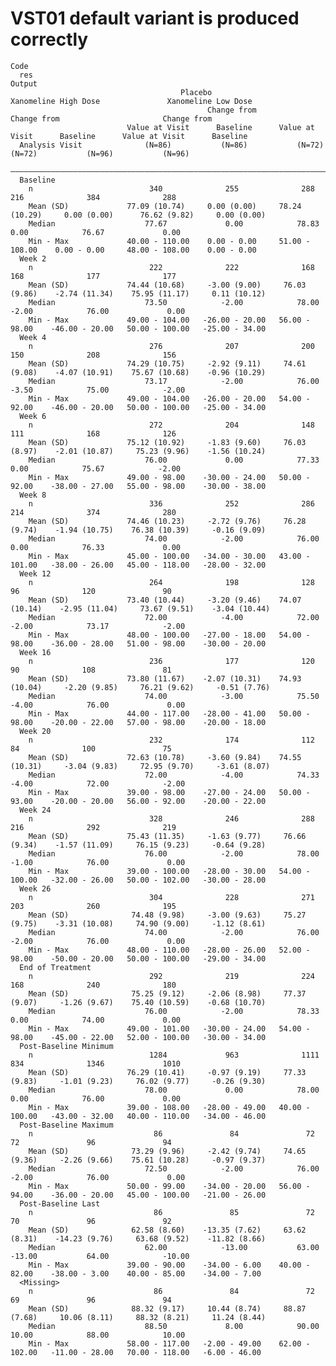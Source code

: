 # VST01 default variant is produced correctly

    Code
      res
    Output
                                          Placebo                    Xanomeline High Dose               Xanomeline Low Dose      
                                                Change from                       Change from                       Change from  
                              Value at Visit      Baseline      Value at Visit      Baseline      Value at Visit      Baseline   
      Analysis Visit              (N=86)           (N=86)           (N=72)           (N=72)           (N=96)           (N=96)    
      ———————————————————————————————————————————————————————————————————————————————————————————————————————————————————————————
      Baseline                                                                                                                   
        n                          340              255              288              216              384              288      
        Mean (SD)             77.09 (10.74)     0.00 (0.00)     78.24 (10.29)     0.00 (0.00)      76.62 (9.82)     0.00 (0.00)  
        Median                    77.67             0.00            78.83             0.00            76.67             0.00     
        Min - Max             40.00 - 110.00    0.00 - 0.00     51.00 - 108.00    0.00 - 0.00     48.00 - 108.00    0.00 - 0.00  
      Week 2                                                                                                                     
        n                          222              222              168              168              177              177      
        Mean (SD)             74.44 (10.68)     -3.00 (9.00)     76.03 (9.86)    -2.74 (11.34)    75.95 (11.17)     0.11 (10.12) 
        Median                    73.50            -2.00            78.00            -2.00            76.00             0.00     
        Min - Max             49.00 - 104.00   -26.00 - 20.00   56.00 - 98.00    -46.00 - 20.00   50.00 - 100.00   -25.00 - 34.00
      Week 4                                                                                                                     
        n                          276              207              200              150              208              156      
        Mean (SD)             74.29 (10.75)     -2.92 (9.11)     74.61 (9.08)    -4.07 (10.91)    75.67 (10.68)    -0.96 (10.29) 
        Median                    73.17            -2.00            76.00            -3.50            75.00            -2.00     
        Min - Max             49.00 - 104.00   -26.00 - 20.00   54.00 - 92.00    -46.00 - 20.00   50.00 - 100.00   -25.00 - 34.00
      Week 6                                                                                                                     
        n                          272              204              148              111              168              126      
        Mean (SD)             75.12 (10.92)     -1.83 (9.60)     76.03 (8.97)    -2.01 (10.87)     75.23 (9.96)    -1.56 (10.24) 
        Median                    76.00             0.00            77.33             0.00            75.67            -2.00     
        Min - Max             49.00 - 98.00    -30.00 - 24.00   50.00 - 92.00    -38.00 - 27.00   55.00 - 98.00    -30.00 - 38.00
      Week 8                                                                                                                     
        n                          336              252              286              214              374              280      
        Mean (SD)             74.46 (10.23)     -2.72 (9.76)     76.28 (9.74)    -1.94 (10.75)    76.38 (10.39)     -0.16 (9.09) 
        Median                    74.00            -2.00            76.00             0.00            76.33             0.00     
        Min - Max             45.00 - 100.00   -34.00 - 30.00   43.00 - 101.00   -38.00 - 26.00   45.00 - 118.00   -28.00 - 32.00
      Week 12                                                                                                                    
        n                          264              198              128               96              120               90      
        Mean (SD)             73.40 (10.44)     -3.20 (9.46)    74.07 (10.14)    -2.95 (11.04)     73.67 (9.51)    -3.04 (10.44) 
        Median                    72.00            -4.00            72.00            -2.00            73.17            -2.00     
        Min - Max             48.00 - 100.00   -27.00 - 18.00   54.00 - 98.00    -36.00 - 28.00   51.00 - 98.00    -30.00 - 20.00
      Week 16                                                                                                                    
        n                          236              177              120               90              108               81      
        Mean (SD)             73.80 (11.67)    -2.07 (10.31)    74.93 (10.04)     -2.20 (9.85)     76.21 (9.62)     -0.51 (7.76) 
        Median                    74.00            -3.00            75.50            -4.00            76.00             0.00     
        Min - Max             44.00 - 117.00   -28.00 - 41.00   50.00 - 98.00    -20.00 - 22.00   57.00 - 98.00    -20.00 - 18.00
      Week 20                                                                                                                    
        n                          232              174              112               84              100               75      
        Mean (SD)             72.63 (10.78)     -3.60 (9.84)    74.55 (10.31)     -3.04 (9.83)     72.95 (9.70)     -3.61 (8.07) 
        Median                    72.00            -4.00            74.33            -4.00            72.00            -2.00     
        Min - Max             39.00 - 98.00    -27.00 - 24.00   50.00 - 93.00    -20.00 - 20.00   56.00 - 92.00    -20.00 - 22.00
      Week 24                                                                                                                    
        n                          328              246              288              216              292              219      
        Mean (SD)             75.43 (11.35)     -1.63 (9.77)     76.66 (9.34)    -1.57 (11.09)     76.15 (9.23)     -0.64 (9.28) 
        Median                    76.00            -2.00            78.00            -1.00            76.00             0.00     
        Min - Max             39.00 - 100.00   -28.00 - 30.00   54.00 - 100.00   -32.00 - 26.00   50.00 - 102.00   -30.00 - 28.00
      Week 26                                                                                                                    
        n                          304              228              271              203              260              195      
        Mean (SD)              74.48 (9.98)     -3.00 (9.63)     75.27 (9.75)    -3.31 (10.08)     74.90 (9.00)     -1.12 (8.61) 
        Median                    74.00            -2.00            76.00            -2.00            76.00             0.00     
        Min - Max             48.00 - 110.00   -28.00 - 26.00   52.00 - 98.00    -50.00 - 20.00   50.00 - 100.00   -29.00 - 34.00
      End of Treatment                                                                                                           
        n                          292              219              224              168              240              180      
        Mean (SD)              75.25 (9.12)     -2.06 (8.98)     77.37 (9.07)     -1.26 (9.67)    75.40 (10.59)    -0.68 (10.70) 
        Median                    76.00            -2.00            78.33             0.00            74.00             0.00     
        Min - Max             49.00 - 101.00   -30.00 - 24.00   54.00 - 98.00    -45.00 - 22.00   52.00 - 100.00   -30.00 - 34.00
      Post-Baseline Minimum                                                                                                      
        n                          1284             963              1111             834              1346             1010     
        Mean (SD)             76.29 (10.41)     -0.97 (9.19)     77.33 (9.83)     -1.01 (9.23)     76.02 (9.77)     -0.26 (9.30) 
        Median                    78.00             0.00            78.00             0.00            76.00             0.00     
        Min - Max             39.00 - 108.00   -28.00 - 49.00   40.00 - 100.00   -43.00 - 32.00   40.00 - 110.00   -34.00 - 46.00
      Post-Baseline Maximum                                                                                                      
        n                           86               84               72               72               96               94      
        Mean (SD)              73.29 (9.96)     -2.42 (9.74)     74.65 (9.36)     -2.26 (9.66)    75.61 (10.28)     -0.97 (9.37) 
        Median                    72.50            -2.00            76.00            -2.00            76.00             0.00     
        Min - Max             50.00 - 99.00    -34.00 - 20.00   56.00 - 94.00    -36.00 - 20.00   45.00 - 100.00   -21.00 - 26.00
      Post-Baseline Last                                                                                                         
        n                           86               85               72               70               96               92      
        Mean (SD)              62.58 (8.60)    -13.35 (7.62)     63.62 (8.31)    -14.23 (9.76)     63.68 (9.52)    -11.82 (8.66) 
        Median                    62.00            -13.00           63.00            -13.00           64.00            -10.00    
        Min - Max             39.00 - 90.00    -34.00 - 6.00    40.00 - 82.00    -38.00 - 3.00    40.00 - 85.00    -34.00 - 7.00 
      <Missing>                                                                                                                  
        n                           86               84               72               69               96               94      
        Mean (SD)              88.32 (9.17)     10.44 (8.74)     88.87 (7.68)     10.06 (8.11)     88.32 (8.21)     11.24 (8.44) 
        Median                    88.50             8.00            90.00            10.00            88.00            10.00     
        Min - Max             58.00 - 117.00   -2.00 - 49.00    62.00 - 102.00   -11.00 - 28.00   70.00 - 118.00   -6.00 - 46.00 

